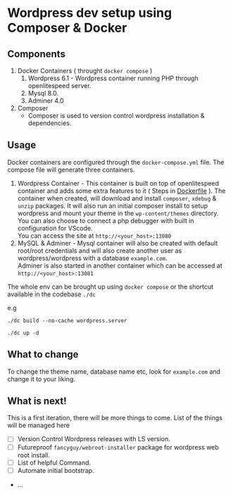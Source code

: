 # Wordpress dev setup using Composer & Docker

## Components

<ol>
    <li>
        Docker Containers ( throught <code>docker compose</code> )
        <ol>
            <li>
            Wordpress 6.1 - Wordpress container running PHP through openlitespeed server.
            </li>
            <li>
            Mysql 8.0.
            </li>
            <li>
            Adminer 4.0
            </li>
        </ol>
    </li>
    <li>
        Composer
        <ul>
            <li>Composer is used to version control wordpress installation & dependencies.</li>
        </ul>
    </li>
</ol>

## Usage

Docker containers are configured through the `docker-compose.yml` file. The compose file will generate three containers.

1. Wordpress Container - This container is built on top of openlitespeed container and adds some extra features to it ( Steps in [Dockerfile](./Dockerfile) ). The container when created, will download and install `composer`, `xdebug` & `unzip` packages. It will also run an initial composer install to setup wordpress and mount your theme in the `wp-content/themes` directory. You can also choose to connect a php debugger with built in configuration for VScode.<br>
   You can access the site at `http://<your_host>:13080`
2. MySQL & Adminer - Mysql container will also be created with default root/root credentials and will also create another user as wordpress/wordpress with a database `example.com`. <br/>
   Adminer is also started in another container which can be accessed at `http://<your_host>:13081`

The whole env can be brought up using `docker compose` or the shortcut available in the codebase `./dc`

e.g

```
./dc build --no-cache wordpress.server

./dc up -d
```

## What to change

To change the theme name, database name etc, look for `example.com` and change it to your liking.

## What is next!

This is a first iteration, there will be more things to come. List of the things will be managed here

- [ ] Version Control Wordpress releases with LS version.
- [ ] Futureproof `fancyguy/webroot-installer` package for wordpress web root install.
- [ ] List of helpful Command.
- [ ] Automate initial bootstrap.
- ...

